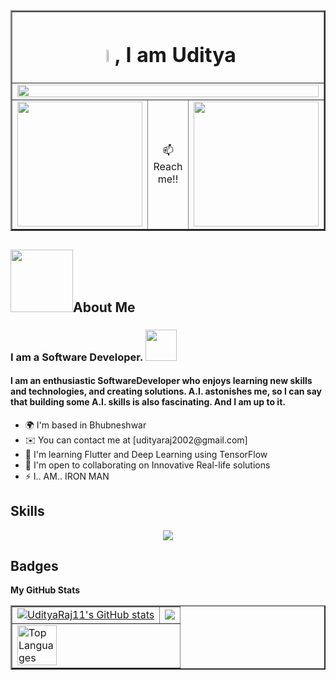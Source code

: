 <div align="center"><table border=2>
    <div id="header" align="center">
    <tr>
      <th colspan=3><h1><img src="https://media.tenor.com/images/0c14e6dbb536b1b54abf6ee5c82781f7/tenor.gif" width="5%"/>, I am Uditya</h1></th>
    </tr>
    <tr>
      <td colspan=3><img src="https://64.media.tumblr.com/b1785743b8742d255508773ce5bbc320/tumblr_pp1k8pBF6o1tf04pfo1_640.gif" width="100%"/></td>
    </tr>
    </div>
    <div id="s=Social_Badges" align="center">
      <tr>
         <td align="center"><a href="https://www.linkedin.com/in/uditya-raj-b6152b224"><img src="https://img.shields.io/badge/LinkedIn-white?logo=linkedin&logoColor=blue&style=for-the-bage" width="200"/></a></td>
        <td align="center">📫Reach me!!</td>
        <td align="center"><a href="https://www.instagram.com/uditya_raj_001/"><img src="https://img.shields.io/badge/Instagram-white?logo=instagram&logoColor=red&style=for-the-bage" width="200"/></a></td>
        </div>
  </table></div>
<div>
  <h2><img src="https://i.pinimg.com/originals/7f/2f/e5/7f2fe5f0e8874600661503385b577883.png" width="100"/>About Me</h2>
  <h3>I am a Software Developer. <img src="https://cdn4.iconfinder.com/data/icons/jobs-and-occupations-3/64/Programmer-job-avatar-profession-occupation-website-coding-programing-backend-developer-512.png" width="50"/></h3>
<h4>I am an enthusiastic SoftwareDeveloper who enjoys learning new skills and technologies, and creating solutions. A.I. astonishes me, so I can say that building some A.I. skills is also fascinating. And I am up to it.</h4>
  <ul>
    <li>🌍  I'm based in Bhubneshwar</li>
    <li>✉️  You can contact me at [udityaraj2002@gmail.com]</li>
    <li>🧠  I'm learning Flutter and Deep Learning using TensorFlow</li>
    <li>🤝  I'm open to collaborating on Innovative Real-life solutions</li>
    <li>⚡  I.. AM.. IRON MAN</li>
  </ul>
  </div>
<h2>Skills</h2>
<p align="center">
  <a href="https://skillicons.dev">
    <img src="https://skillicons.dev/icons?i=git,flutter,firebase,figma,appwrite,dart,java,css,jquery,materialui,tensorflow,py,html,js" />
  </a>
</p>
<h2>Badges</h2>
<b>My GitHub Stats</b>
<table border=2>
  <tr>
    <td><a href="http://www.github.com/UdityaRaj11"><img src="https://github-readme-stats.vercel.app/api?username=UdityaRaj11&show_icons=true&hide=&count_private=true&title_color=0891b2&text_color=ffffff&icon_color=0891b2&bg_color=1c1917&hide_border=true&show_icons=true" alt="UdityaRaj11's GitHub stats" /></a></td>
    <td><a href="http://www.github.com/UdityaRaj11"><img src="https://github-readme-streak-stats.herokuapp.com/?user=UdityaRaj11&stroke=ffffff&background=1c1917&ring=0891b2&fire=0891b2&currStreakNum=ffffff&currStreakLabel=0891b2&sideNums=ffffff&sideLabels=ffffff&dates=ffffff&hide_border=true" /></a></td>
  </tr>
  <tr>
    <td colspan=2><a href="https://github.com/UdityaRaj11" align="left"><img src="https://github-readme-stats.vercel.app/api/top-langs/?username=UdityaRaj11&langs_count=10&title_color=0891b2&text_color=ffffff&icon_color=0891b2&bg_color=1c1917&hide_border=true&locale=en&custom_title=Top%20%Languages" alt="Top Languages" width=50% /></a></td>
  </tr>
</table>
<!--
**UdityaRaj11/UdityaRaj11** is a ✨ _special_ ✨ repository because its `README.md` (this file) appears on your GitHub profile.

Here are some ideas to get you started:

- 🔭 I’m currently working on ...
- 🌱 I’m currently learning ...
- 👯 I’m looking to collaborate on ...
- 🤔 I’m looking for help with ...
- 💬 Ask me about ...
- 📫 How to reach me: ...
- 😄 Pronouns: ...
- ⚡ Fun fact: ...
-->
